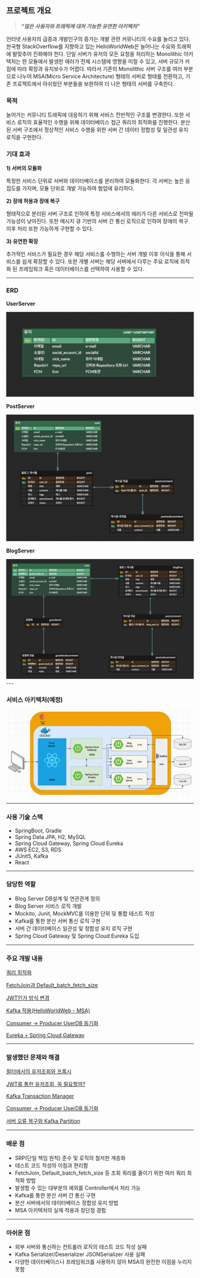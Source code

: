 ## **프로젝트 개요**

> ***“많은 사용자와 트래픽에 대처 가능한 유연한 아키텍처”***
> 

인터넷 사용자의 급증과 개발인구의 증가는 개발 관련 커뮤니티의 수요를 늘리고 있다. 한국형 StackOverflow를 지향하고 있는 HelloWorldWeb은 늘어나는 수요와 트래픽에 발맞추어 진화해야 한다. 단일 서버가 유저의 모든 요청을 처리하는 Monolithic 아키텍처는 한 모듈에서 발생한 에러가 전체 시스템에 영향을 미칠 수 있고, 서버 규모가 커짐에 따라 확장과 유지보수가 어렵다. 따라서 기존의 Monolithic 서버 구조를 여러 부분으로 나누어 MSA(Micro Service Architecture) 형태의 서버로 형태를 전환하고, 기존 프로젝트에서 아쉬웠던 부분들을 보완하여 더 나은 형태의 서버를 구축한다.

### 목적

늘어가는 커뮤니티 트래픽에 대응하기 위해 서비스 전반적인 구조를 변경한다. 또한 서비스 로직의 효율적인 수행을 위해 데이터베이스 접근 쿼리의 최적화를 진행한다. 분산된 서버 구조에서 정상적인 서비스 수행을 위한 서버 간 데이터 정합성 및 일관성 유지 로직을 구현한다.

### 기대 효과

**1) 서버의 모듈화**

특정한 서비스 단위로 서버와 데이터베이스를 분리하여 모듈화한다. 각 서버는 높은 응집도를 가지며, 모듈 단위로 개발 가능하여 협업에 유리하다.

**2) 장애 허용과 장애 복구**

형태적으로 분리된 서버 구조로 인하여 특정 서비스에서의 에러가 다른 서비스로 전파될 가능성이 낮아진다. 또한 메시지 큐 기반의 서버 간 통신 로직으로 인하여 장애의 복구 이후 처리 또한 가능하게 구현할 수 있다.

**3) 유연한 확장**

추가적인 서비스가 필요한 경우 해당 서비스를 수행하는 서버 개발 이후 이식을 통해 서비스를 쉽게 확장할 수 있다. 또한 개별 서버는 해당 서버에서 다루는 주요 로직에 최적화 된 프레임워크 혹은 데이터베이스를 선택하여 사용할 수 있다.

---

### ERD

**UserServer**

<img src="./img/UserServer.png">

**PostServer**

<img src="./img/PostServer.png">

**BlogServer**

<img src="./img/BlogServer.png">
---

### 서비스 아키텍처(예정)

<img src="./img/HelloWorldWeb-Architecture.png">

---

### 사용 기술 스택

- SpringBoot, Gradle
- Spring Data JPA, H2, MySQL
- Spring Cloud Gateway, Spring Cloud Eureka
- AWS EC2, S3, RDS
- JUnit5, Kafka
- React

---

### 담당한 역할

- Blog Server DB설계 및 연관관계 정의
- Blog Server 서비스 로직 개발
- Mockito, Junit, MockMVC를 이용한 단위 및 통합 테스트 작성
- Kafka를 통한 분산 서버 통신 로직 구현
- 서버 간 데이터베이스 일관성 및 정합성 유지 로직 구현
- Spring Cloud Gateway 및 Spring Cloud Eureka 도입

---

### 주요 개발 내용

[쿼리 최적화](https://www.notion.so/93a564f24ee041839acff7215ea6fbd1)

[FetchJoin과 Default_batch_fetch_size](https://www.notion.so/FetchJoin-Default_batch_fetch_size-c0f3285f43d54720aee643dbbf8a5271)

[JWT인가 방식 변경](https://www.notion.so/JWT-0799fc053ee54ec682bca510a73b0b95)

[Kafka 적용(HelloWorldWeb - MSA)](https://www.notion.so/Kafka-HelloWorldWeb-MSA-402bd468c6ab4116bbf868cdd2c9de7f)

[Consumer → Producer UserDB 동기화](https://www.notion.so/Consumer-Producer-UserDB-5e8367c64fb24c308bc122ca173bd3c6)

[Eureka + Spring Cloud Gateway](https://regal-quill-bc7.notion.site/Eureka-Spring-Cloud-Gateway-03bb9b73780543d89579b516743f218f)

---

### 발생했던 문제와 해결

[필터에서의 유저조회와 프록시](https://www.notion.so/b3ae1988273643ee822a7a53f3e225cf)

[JWT를 통한 유저조회, 꼭 필요할까? ](https://www.notion.so/JWT-63226a245aec4a2b8402f9422b64c818)

[Kafka Transaction Manager ](https://www.notion.so/Kafka-Transaction-Manager-a50de66e3f57467382e27b72e2d04bf5)

[Consumer → Producer UserDB 동기화](https://www.notion.so/Consumer-Producer-UserDB-57088e8fa9cb4443a1d4563fc7f09ec9)

[서버 오류 복구와 Kafka Partition](https://www.notion.so/Kafka-Partition-75421efc310b4411a9f48e27d49e857e)

---

### 배운 점

- SRP(단일 책임 원칙) 준수 및 로직의 철저한 계층화
- 테스트 코드 작성의 이점과 편리함
- FetchJoin, Default_batch_fetch_size 등 조회 쿼리를 줄이기 위한 여러 쿼리 최적화 방법
- 발생할 수 있는 대부분의 예외를 Controller에서 처리 가능
- Kafka를 통한 분산 서버 간 통신 구현
- 분산 서버에서의 데이터베이스 정합성 유지 방법
- MSA 아키텍처의 실제 적용과 장단점 경험

---

### 아쉬운 점

- 외부 서버와 통신하는 컨트롤러 로직의 테스트 코드 작성 실패
- Kafka Serializer/Deserializer JSONSerializer 사용 실패
- 다양한 데이터베이스나 프레임워크를 사용하지 않아 MSA의 완전한 이점을 누리지 못함
